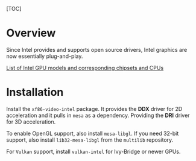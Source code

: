 [TOC]

# Overview
Since Intel provides and supports open source drivers, Intel graphics are now essentially plug-and-play.

[List of Intel GPU models and corresponding chipsets and CPUs](https://en.wikipedia.org/wiki/Comparison_of_Intel_graphics_processing_units)

# Installation
Install the `xf86-video-intel` package. It provides the **DDX** driver for 2D acceleration and it pulls in `mesa` as a dependency. Providing the **DRI** driver for 3D acceleration.

To enable OpenGL support, also install `mesa-libgl`. If you need 32-bit support, also install `lib32-mesa-libgl` from the `multilib` repository.

For `Vulkan` support, install `vulkan-intel` for Ivy-Bridge or newer GPUs.

